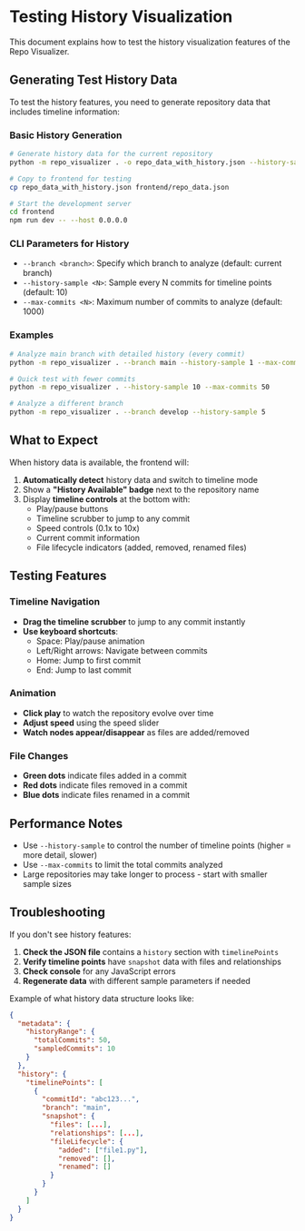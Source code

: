 # Testing History Visualization

This document explains how to test the history visualization features of the Repo Visualizer.

## Generating Test History Data

To test the history features, you need to generate repository data that includes timeline information:

### Basic History Generation
```bash
# Generate history data for the current repository
python -m repo_visualizer . -o repo_data_with_history.json --history-sample 5 --max-commits 50

# Copy to frontend for testing
cp repo_data_with_history.json frontend/repo_data.json

# Start the development server
cd frontend
npm run dev -- --host 0.0.0.0
```

### CLI Parameters for History

- `--branch <branch>`: Specify which branch to analyze (default: current branch)
- `--history-sample <N>`: Sample every N commits for timeline points (default: 10)
- `--max-commits <N>`: Maximum number of commits to analyze (default: 1000)

### Examples

```bash
# Analyze main branch with detailed history (every commit)
python -m repo_visualizer . --branch main --history-sample 1 --max-commits 20

# Quick test with fewer commits
python -m repo_visualizer . --history-sample 10 --max-commits 50

# Analyze a different branch
python -m repo_visualizer . --branch develop --history-sample 5
```

## What to Expect

When history data is available, the frontend will:

1. **Automatically detect** history data and switch to timeline mode
2. Show a **"History Available" badge** next to the repository name
3. Display **timeline controls** at the bottom with:
   - Play/pause buttons
   - Timeline scrubber to jump to any commit
   - Speed controls (0.1x to 10x)
   - Current commit information
   - File lifecycle indicators (added, removed, renamed files)

## Testing Features

### Timeline Navigation
- **Drag the timeline scrubber** to jump to any commit instantly
- **Use keyboard shortcuts**:
  - Space: Play/pause animation
  - Left/Right arrows: Navigate between commits
  - Home: Jump to first commit
  - End: Jump to last commit

### Animation
- **Click play** to watch the repository evolve over time
- **Adjust speed** using the speed slider
- **Watch nodes appear/disappear** as files are added/removed

### File Changes
- **Green dots** indicate files added in a commit
- **Red dots** indicate files removed in a commit
- **Blue dots** indicate files renamed in a commit

## Performance Notes

- Use `--history-sample` to control the number of timeline points (higher = more detail, slower)
- Use `--max-commits` to limit the total commits analyzed
- Large repositories may take longer to process - start with smaller sample sizes

## Troubleshooting

If you don't see history features:

1. **Check the JSON file** contains a `history` section with `timelinePoints`
2. **Verify timeline points** have `snapshot` data with files and relationships
3. **Check console** for any JavaScript errors
4. **Regenerate data** with different sample parameters if needed

Example of what history data structure looks like:
```json
{
  "metadata": {
    "historyRange": {
      "totalCommits": 50,
      "sampledCommits": 10
    }
  },
  "history": {
    "timelinePoints": [
      {
        "commitId": "abc123...",
        "branch": "main",
        "snapshot": {
          "files": [...],
          "relationships": [...],
          "fileLifecycle": {
            "added": ["file1.py"],
            "removed": [],
            "renamed": []
          }
        }
      }
    ]
  }
}
```
